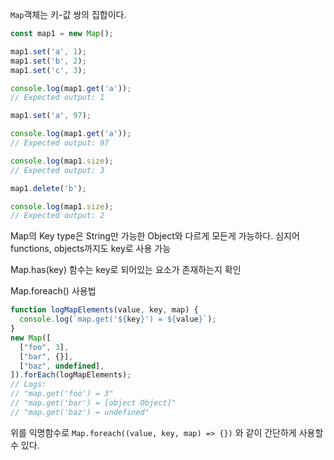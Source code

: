 
`Map`객체는 키-값 쌍의 집합이다.

```javascript
const map1 = new Map();

map1.set('a', 1);
map1.set('b', 2);
map1.set('c', 3);

console.log(map1.get('a'));
// Expected output: 1

map1.set('a', 97);

console.log(map1.get('a'));
// Expected output: 97

console.log(map1.size);
// Expected output: 3

map1.delete('b');

console.log(map1.size);
// Expected output: 2

```

Map의 Key type은 String만 가능한 Object와 다르게 모든게 가능하다.
심지어 functions, objects까지도 key로 사용 가능

Map.has(key) 함수는 key로 되어있는 요소가 존재하는지 확인

Map.foreach() 사용법
```javascript
function logMapElements(value, key, map) {
  console.log(`map.get('${key}') = ${value}`);
}
new Map([
  ["foo", 3],
  ["bar", {}],
  ["baz", undefined],
]).forEach(logMapElements);
// Logs:
// "map.get('foo') = 3"
// "map.get('bar') = [object Object]"
// "map.get('baz') = undefined"

```

위를 익명함수로 `Map.foreach((value, key, map) => {})` 와 같이 간단하게 사용할 수 있다.
